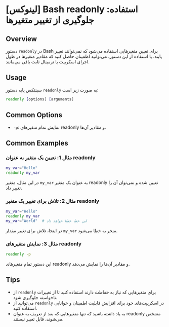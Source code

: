 # [لینوکس] Bash readonly استفاده: جلوگیری از تغییر متغیرها

## Overview
دستور `readonly` در Bash برای تعیین متغیرهایی استفاده می‌شود که نمی‌توانند تغییر یابند. با استفاده از این دستور، می‌توانید اطمینان حاصل کنید که مقادیر متغیرها در طول اجرای اسکریپت یا ترمینال ثابت باقی می‌مانند.

## Usage
سینتکس پایه دستور `readonly` به صورت زیر است:

```bash
readonly [options] [arguments]
```

## Common Options
- `-p`: نمایش تمام متغیرهای readonly و مقادیر آن‌ها.

## Common Examples

### مثال 1: تعیین یک متغیر به عنوان readonly
```bash
my_var="Hello"
readonly my_var
```
در این مثال، متغیر `my_var` به عنوان یک متغیر readonly تعیین شده و نمی‌توان آن را تغییر داد.

### مثال 2: تلاش برای تغییر یک متغیر readonly
```bash
my_var="Hello"
readonly my_var
my_var="World"  # این خط خطا خواهد داد
```
در اینجا، تلاش برای تغییر مقدار `my_var` منجر به خطا می‌شود.

### مثال 3: نمایش متغیرهای readonly
```bash
readonly -p
```
این دستور تمام متغیرهای readonly و مقادیر آن‌ها را نمایش می‌دهد.

## Tips
- از `readonly` برای متغیرهایی که نیاز به حفاظت دارند استفاده کنید تا از تغییرات ناخواسته جلوگیری شود.
- می‌توانید از `readonly` در اسکریپت‌های خود برای افزایش قابلیت اطمینان و خوانایی استفاده کنید.
- به یاد داشته باشید که تنها متغیرهایی که بعد از تعریف به عنوان readonly مشخص می‌شوند، قابل تغییر نیستند.